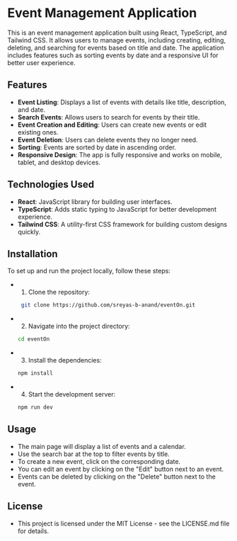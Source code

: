 # Event Management Application

This is an event management application built using React, TypeScript, and Tailwind CSS. It allows users to manage events, including creating, editing, deleting, and searching for events based on title and date. The application includes features such as sorting events by date and a responsive UI for better user experience.

## Features

- **Event Listing**: Displays a list of events with details like title, description, and date.
- **Search Events**: Allows users to search for events by their title.
- **Event Creation and Editing**: Users can create new events or edit existing ones.
- **Event Deletion**: Users can delete events they no longer need.
- **Sorting**: Events are sorted by date in ascending order.
- **Responsive Design**: The app is fully responsive and works on mobile, tablet, and desktop devices.

## Technologies Used

- **React**: JavaScript library for building user interfaces.
- **TypeScript**: Adds static typing to JavaScript for better development experience.
- **Tailwind CSS**: A utility-first CSS framework for building custom designs quickly.


## Installation

To set up and run the project locally, follow these steps:

- 1. Clone the repository:
  ```bash
   git clone https://github.com/sreyas-b-anand/eventOn.git

- 2. Navigate into the project directory:
  ```bash
  cd eventOn
- 3. Install the dependencies:
  ```bash
  npm install
- 4. Start the development server:
  ```bash
  npm run dev

## Usage
 - The main page will display a list of events and a calendar.
 - Use the search bar at the top to filter events by title.
 - To create a new event, click on the corresponding date.
 - You can edit an event by clicking on the "Edit" button next to an event.
 - Events can be deleted by clicking on the "Delete" button next to the event.

## License
- This project is licensed under the MIT License - see the LICENSE.md file for details.
